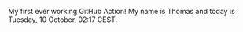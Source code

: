 My first ever working GitHub Action!
My name is Thomas and today is Tuesday, 10 October, 02:17 CEST. 
